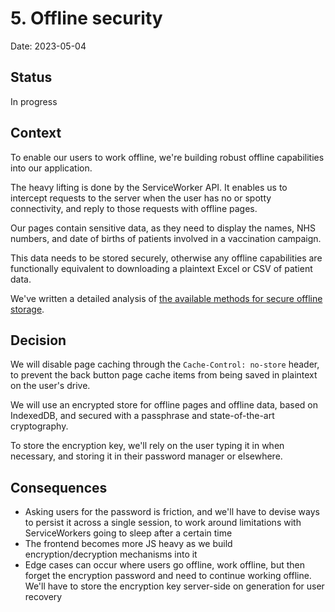 # 5. Offline security

Date: 2023-05-04

## Status

In progress

## Context

To enable our users to work offline, we're building robust offline capabilities
into our application.

The heavy lifting is done by the ServiceWorker API. It enables us to intercept
requests to the server when the user has no or spotty connectivity, and reply
to those requests with offline pages.

Our pages contain sensitive data, as they need to display the names, NHS
numbers, and date of births of patients involved in a vaccination campaign.

This data needs to be stored securely, otherwise any offline capabilities are
functionally equivalent to downloading a plaintext Excel or CSV of patient
data.

We've written a detailed analysis of [the available methods for secure offline storage](../docs/secure-offline-storage.md).

## Decision

We will disable page caching through the `Cache-Control: no-store` header, to
prevent the back button page cache items from being saved in plaintext on the
user's drive.

We will use an encrypted store for offline pages and offline data, based on
IndexedDB, and secured with a passphrase and state-of-the-art cryptography.

To store the encryption key, we'll rely on the user typing it in when
necessary, and storing it in their password manager or elsewhere.

## Consequences

- Asking users for the password is friction, and we'll have to devise ways to
  persist it across a single session, to work around limitations with
  ServiceWorkers going to sleep after a certain time
- The frontend becomes more JS heavy as we build encryption/decryption
  mechanisms into it
- Edge cases can occur where users go offline, work offline, but then forget
  the encryption password and need to continue working offline. We'll have to
  store the encryption key server-side on generation for user recovery
